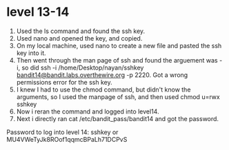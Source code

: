 # level 13-14

1. Used the ls command and found the ssh key.
2. Used nano and opened the key, and copied.
3. On my local machine, used nano to create a new file and pasted the ssh key into it.
4. Then went through the man page of ssh and found the arguement was -i, so did ssh -i /home/Desktop/nayan/sshkey bandit14@bandit.labs.overthewire.org -p 2220. Got a wrong permissions error for the ssh key.
5. I knew I had to use the chmod command, but didn't know the arguments, so I used the manpage of ssh, and then used chmod u=rwx sshkey
6. Now i reran the command and logged into level14.
7. Next i directly ran cat /etc/bandit_pass/bandit14 and got the password.

Password to log into level 14: sshkey or MU4VWeTyJk8ROof1qqmcBPaLh71DCPvS